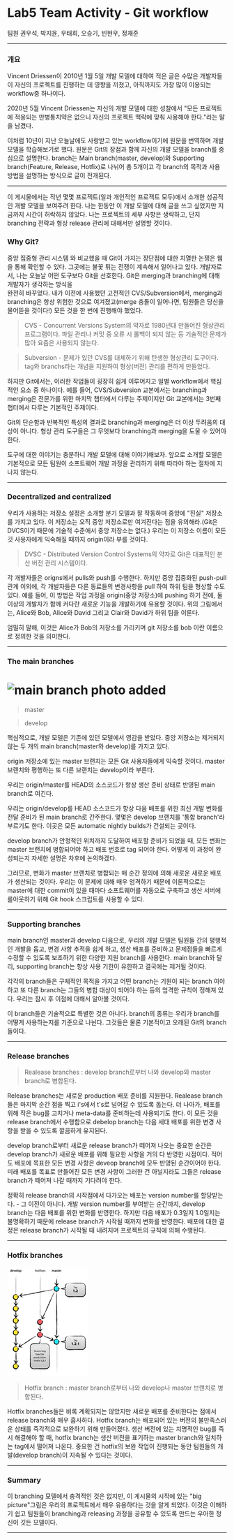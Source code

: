 # Lab5 Team Activity - Git workflow

팀원 권우석, 박지윤, 우태희, 오승기, 빈현우, 정재준

---

### 개요

Vincent Driessen이 2010년 1월 5일 개발 모델에 대하여 적은 글은 수많은 개발자들이 자신의 프로젝트를 진행하는 데 영향을 끼쳤고, 아직까지도 가장 많이 이용되는 workflow중 하나이다.

2020년 5월 Vincent Driessen는 자신의 개발 모델에 대한 성찰에서 "모든 프로젝트에 적용되는 만병통치약은 없으니 자신의 프로젝트 맥락에 맞춰 사용해야 한다."라는 말을 남겼다.

이처럼 10년이 지난 오늘날에도 사랑받고 있는 workflow이기에 원문을 번역하며 개발 모델을 학습해보기로 했다. 원문은 Git의 장점과 함께 자신의 개발 모델을 branch를 중심으로 설명한다. branch는 Main branch(master, develop)와 Supporting branch(Feature, Release, Hotfix)로 나뉘어 총 5개이고 각 branch의 목적과 사용 방법을 설명하는 방식으로 글이 전개된다.

---

이 게시물에서는 작년 몇몇 프로젝트(일과 개인적인 프로젝트 모두)에서 소개한 성공적인 개발 모델을 보여주려 한다. 나는 한동안 이 개발 모델에 대해 글을 쓰고 싶었지만 지금까지 시간이 허락하지 않았다. 나는 프로젝트의 세부 사항은 생략하고, 단지 branching 전략과 형상 release 관리에 대해서만 설명할 것이다.

### Why Git?

중앙 집중형 관리 시스템 와 비교했을 때 Git이 가지는 장단점에 대한 치열한 논쟁은 웹을 통해 확인할 수 있다. 그곳에는 불꽃 튀는 전쟁이 계속해서 일어나고 있다. 개발자로서, 나는 오늘날 어떤 도구보다 Git을 선호한다. Git은 merging과 branching에 대해 개발자가 생각하는 방식을  
완전히 바꾸었다. 내가 이전에 사용했던 고전적인 CVS/Subversion에서, merging과 branching은 항상 위험한 것으로 여겨졌고(merge 충돌이 일어나면, 팀원들은 당신을 물어뜯을 것이다!) 모든 것을 한 번에 진행해야 했었다.

> CVS - Concurrent Versions System의 약자로 1980년대 만들어진 형상관리 프로그램이다. 파일 관리나 커밋 중 오류 시 롤백이 되지 않는 등 기술적인 문제가 많아 요즘은 사용되지 않는다.

> Subversion - 문제가 있던 CVS를 대체하기 위해 탄생한 형상관리 도구이다. tag와 branchs라는 개념을 지원하여 형상(버전) 관리를 편하게 만들었다.

하지만 Git에서는, 이러한 작업들이 굉장히 쉽게 이루어지고 일별 workflow에서 핵심적인 요소 중 하나이다. 예를 들어, CVS/Subversion 교본에서는 branching과 merging은 전문가를 위한 마지막 챕터에서 다루는 주제이지만 Git 교본에서는 3번째 챕터에서 다루는 기본적인 주제이다.

Git의 단순함과 반복적인 특성의 결과로 branching과 merging은 더 이상 두려움의 대상이 아니다. 형상 관리 도구들은 그 무엇보다 branching과 merging을 도울 수 있어야 한다.

도구에 대한 이야기는 충분하니 개발 모델에 대해 이야기해보자. 앞으로 소개할 모델은 기본적으로 모든 팀원이 소프트웨어 개발 과정을 관리하기 위해 따라야 하는 절차에 지나지 않는다.

---

### Decentralized and centralized

우리가 사용하는 저장소 설정은 소개할 분기 모델과 잘 작동하며 중앙에 "진실" 저장소를 가지고 있다. 이 저장소는 오직 중앙 저장소로만 여겨진다는 점을 유의해라.(Git은 DVCS이기 때문에 기술적 수준에서 중앙 저장소는 없다.) 우리는 이 저장소 이름이 모든 깃 사용자에게 익숙해질 때까지 origin이라 부를 것이다.

> DVSC - Distributed Version Control Systems의 약자로 Git은 대표적인 분산 버전 관리 시스템이다.

각 개발자들은 origns에서 pulls와 push를 수행한다. 하지만 중앙 집중화된 push-pull 관계 이외에, 각 개발자들은 다른 동료들의 변경사항을 pull 하여 하위 팀을 형상할 수도 있다. 예를 들어, 이 방법은 작업 과정을 origin(중앙 저장소)에 pushing 하기 전에, 둘 이상의 개발자가 함께 커다란 새로운 기능을 개발하기에 유용할 것이다. 위의 그림에서는, Alice와 Bob, Alice와 David 그리고 Clair와 David가 하위 팀을 이룬다.


엄밀히 말해, 이것은 Alice가 Bob의 저장소를 가리키며 git 저장소를 bob 이란 이름으로 정의한 것을 의미한다.

---

### The main branches

<img src= "images/main-branches.png" title = "main branch photo added"> </img>
=======

> master

> develop

핵심적으로, 개발 모델은 기존에 있던 모델에서 영감을 받았다. 중앙 저장소는 제거되지 않는 두 개의 main branch(master와 develop)를 가지고 있다.

origin 저장소에 있는 master 브랜치는 모든 Git 사용자들에게 익숙할 것이다. master 브랜치와 평행하는 또 다른 브랜치는 develop이라 부른다.

우리는 origin/master를 HEAD의 소스코드가 항상 생산 준비 상태로 반영된 main branch로 여긴다.

우리는 origin/develop를 HEAD 소스코드가 항상 다음 배포를 위한 최신 개발 변화를 전달 준비가 된 main branch로 간주한다. 몇몇은 develop 브랜치를 '통합 branch'라 부르기도 한다. 이곳은 모든 automatic nightly builds가 건설되는 곳이다.

develop branch가 안정적인 위치까지 도달하여 배포할 준비가 되었을 때, 모든 변화는 master 브랜치에 병합되어야 하고 배포 번호로 tag 되어야 한다. 어떻게 이 과정이 완성되는지 자세한 설명은 차후에 논의하겠다.

그러므로, 변화가 master 브랜치로 병합되는 매 순간 정의에 의해 새로운 새로운 배포가 생산되는 것이다. 우리는 이 문제에 대해 매우 엄격하기 때문에 이론적으로는 master에 대한 commit이 있을 때마다 소프트웨어를 자동으로 구축하고 생산 서버에 롤아웃하기 위해 Git hook 스크립트를 사용할 수 있다.

---

### Supporting branches

main branch인 master과 develop 다음으로, 우리의 개발 모델은 팀원들 간의 평행적인 개발을 돕고, 변경 사항 추적을 쉽게 하고, 생산 배포를 준비하고 문제점들을 빠르게 수정할 수 있도록 보조하기 위한 다양한 지원 branch를 사용한다. main branch와 달리, supporting branch는 항상 사용 기한이 유한하고 결국에는 제거될 것이다.

각각의 branch들은 구체적인 목적을 가지고 어떤 branch는 기원이 되는 branch 여야 하고 또 다른 branch는 그들의 병합 대상이 되어야 하는 등의 엄격한 규칙이 정해져 있다. 우리는 잠시 후 이점에 대해서 알아볼 것이다.

이 branch들은 기술적으로 특별한 것은 아니다. branch의 종류는 우리가 branch를 어떻게 사용하는지를 기준으로 나뉜다. 그것들은 물론 기본적이고 오래된 Git의 branch 들이다.

---

### Release branches

> Realease branches : develop branch로부터 나와 develop와 master branch로 병합된다.


Release branches는 새로운 production 배포 준비를 지원한다. Realease branch들은 마지막 순간 점을 찍고 i's에서 t's로 넘어갈 수 있도록 돕는다. 더 나아가, 배포를 위해 작은 bug를 고치거나 meta-data를 준비하는데 사용되기도 한다. 이 모든 것을 release branch에서 수행함으로 debelop branch는 다음 세대 배포를 위한 변경 사항을 받을 수 있도록 깔끔하게 유지된다.


develop branch로부터 새로운 release branch가 떼어져 나오는 중요한 순간은 develop branch가 새로운 배포를 위해 필요한 사항을 거의 다 반영한 시점이다. 적어도 배포에 목표한 모든 변경 사항은 deveop branch에 모두 반영된 순간이어야 한다. 미래 배포를 목표로 만들어진 모든 변경 사항이 그러한 건 아닐지라도 그들은 release branch가 떼어져 나갈 때까지 기다려야 한다.

정확히 release branch의 시작점에서 다가오는 배포는 version number를 할당받는다. - 그 이전이 아니다. 개발 version number를 부여받는 순간까지, develop branch는 다음 배포를 위한 변화를 반영한다. 하지만 다음 배포가 0.3일지 1.0일지는 불명확하기 때문에 release branch가 시작될 때까지 변화를 반영한다. 배포에 대한 결정은 release branch가 시작될 때 내려지며 프로젝트의 규칙에 의해 수행된다.

---

### Hotfix branches
![ex_screenshot](./picture.png)
> Hotfix branch : master branch로부터 나와 develop나 master 브랜치로 병합된다.

  Hotfix branches들은 비록 계획되지는 않았지만 새로운 배포를 준비한다는 점에서 release branch와 매우 흡사하다. Hotfix branch는 배포되어 있는 버전의 불만족스러운 상태를 즉각적으로 보완하기 위해 만들어졌다. 생산 버전에 있는 치명적인 bug를 즉시 해결해야 할 때, hotfix branch는 생산 버전을 표기하는 master branch와 일치하는 tag에서 떨어져 나온다. 중요한 건 hotfix의 보완 작업이 진행되는 동안 팀원들의 개발(develop branch)이 지속될 수 있다는 것이다.

---

### Summary
  이 branching 모델에서 충격적인 것은 없지만, 이 게시물의 시작에 있는 "big picture"그림은 우리의 프로젝트에서 매우 유용하다는 것을 알게 되었다. 이것은 이해하기 쉽고 팀원들이 branching과 releasing 과정을 공유할 수 있도록 만드는 우아한 정신이 깃든 모델이다.

---